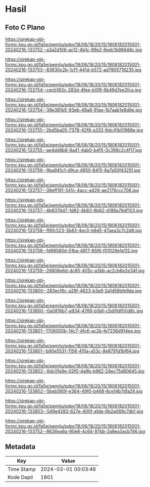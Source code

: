 # Hasil

## Foto C Plano

https://sirekap-obj-formc.kpu.go.id/fa5e/pemilu/pdpr/18/06/18/20/15/1806182015001-20240216-133752--a3a2d106-acf2-4b1c-99e2-6edc1b96648c.jpg

https://sirekap-obj-formc.kpu.go.id/fa5e/pemilu/pdpr/18/06/18/20/15/1806182015001-20240216-133753--83630c2b-1cf1-441d-b572-ad7805716235.jpg

https://sirekap-obj-formc.kpu.go.id/fa5e/pemilu/pdpr/18/06/18/20/15/1806182015001-20240216-133754--cecb163c-283d-4fee-b0f8-6b49d7ee2fca.jpg

https://sirekap-obj-formc.kpu.go.id/fa5e/pemilu/pdpr/18/06/18/20/15/1806182015001-20240216-133754--38e381b5-93eb-49a8-91ae-1b7aab1e8d9e.jpg

https://sirekap-obj-formc.kpu.go.id/fa5e/pemilu/pdpr/18/06/18/20/15/1806182015001-20240216-133755--2bd5ba05-7378-42f8-a332-6dc41b01968e.jpg

https://sirekap-obj-formc.kpu.go.id/fa5e/pemilu/pdpr/18/06/18/20/15/1806182015001-20240216-133755--ae4dd8b8-8a41-4ab0-b4f5-3c399c2c4f17.jpg

https://sirekap-obj-formc.kpu.go.id/fa5e/pemilu/pdpr/18/06/18/20/15/1806182015001-20240216-133756--9ba941c1-d9ca-4950-84f5-6a7a50f4325f.jpg

https://sirekap-obj-formc.kpu.go.id/fa5e/pemilu/pdpr/18/06/18/20/15/1806182015001-20240216-133757--39eff191-341c-4acc-a426-ae2179ccc706.jpg

https://sirekap-obj-formc.kpu.go.id/fa5e/pemilu/pdpr/18/06/18/20/15/1806182015001-20240216-133757--4b6374d7-1d82-4b83-8b82-d186a76df103.jpg

https://sirekap-obj-formc.kpu.go.id/fa5e/pemilu/pdpr/18/06/18/20/15/1806182015001-20240216-133758--ff6fc523-3b83-4ec0-b8d5-47aea3c7c2d8.jpg

https://sirekap-obj-formc.kpu.go.id/fa5e/pemilu/pdpr/18/06/18/20/15/1806182015001-20240216-133758--fd68580d-51ba-48f7-85f6-f01026e1e112.jpg

https://sirekap-obj-formc.kpu.go.id/fa5e/pemilu/pdpr/18/06/18/20/15/1806182015001-20240216-133759--26808e6d-dc85-405c-a3bb-ac2cb6e2e34f.jpg

https://sirekap-obj-formc.kpu.go.id/fa5e/pemilu/pdpr/18/06/18/20/15/1806182015001-20240216-133800--283ecf6c-a29f-4623-b3a9-2a1d58bfe9da.jpg

https://sirekap-obj-formc.kpu.go.id/fa5e/pemilu/pdpr/18/06/18/20/15/1806182015001-20240216-133800--0a0816b7-a934-4789-b1b6-c5d0fdf00d8c.jpg

https://sirekap-obj-formc.kpu.go.id/fa5e/pemilu/pdpr/18/06/18/20/15/1806182015001-20240216-133801--1706000b-14c7-4fc6-ac2b-fe7236d914ee.jpg

https://sirekap-obj-formc.kpu.go.id/fa5e/pemilu/pdpr/18/06/18/20/15/1806182015001-20240216-133801--b90e5531-1158-410a-a53c-8e8791d1bf64.jpg

https://sirekap-obj-formc.kpu.go.id/fa5e/pemilu/pdpr/18/06/18/20/15/1806182015001-20240216-133802--6dc0fa9e-02f0-4a9b-b962-24ec75d80645.jpg

https://sirekap-obj-formc.kpu.go.id/fa5e/pemilu/pdpr/18/06/18/20/15/1806182015001-20240216-133802--5beb560f-e364-49f0-b468-8ce14b7dfa29.jpg

https://sirekap-obj-formc.kpu.go.id/fa5e/pemilu/pdpr/18/06/18/20/15/1806182015001-20240216-133803--549e4283-627e-400f-a1de-6b2a069c7db1.jpg

https://sirekap-obj-formc.kpu.go.id/fa5e/pemilu/pdpr/18/06/18/20/15/1806182015001-20240216-133752--8626ea6a-90e8-4c64-97bb-2a8ea3acb746.jpg


## Metadata

| Key        | Value               |
| ---------- | ------------------- |
| Time Stamp | 2024-03-01 00:03:46 |
| Kode Dapil | 1801                |




